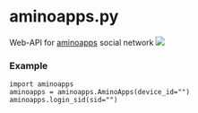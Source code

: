 # aminoapps.py
Web-API for [aminoapps](https://aminoapps.com) social network 
![](https://play-lh.googleusercontent.com/DxURGS6RxF4zwTczWWsPwvaCAHcFUdaJH2JufTAq4fmq6vP4g1ec-U0UweTO-mNtXA=h500)

### Example
```python3
import aminoapps
aminoapps = aminoapps.AminoApps(device_id="")
aminoapps.login_sid(sid="")
```
